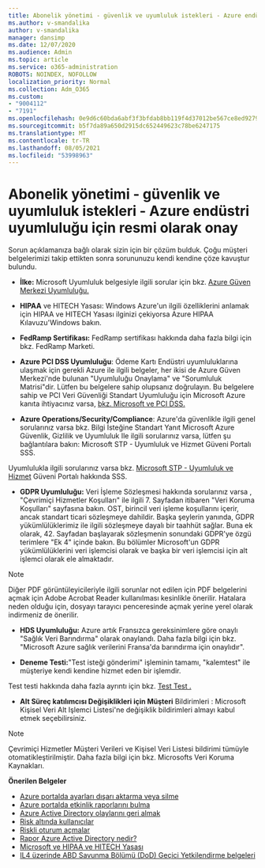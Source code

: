 ```yaml
---
title: Abonelik yönetimi - güvenlik ve uyumluluk istekleri - Azure endüstri uyumluluğu için resmi olarak onay
ms.author: v-smandalika
author: v-smandalika
manager: dansimp
ms.date: 12/07/2020
ms.audience: Admin
ms.topic: article
ms.service: o365-administration
ROBOTS: NOINDEX, NOFOLLOW
localization_priority: Normal
ms.collection: Adm_O365
ms.custom:
- "9004112"
- "7191"
ms.openlocfilehash: 0e9d6c60bda6abf3f3bfdab8bb119f4d37012be567ce8ed9279f245539e3c2ae
ms.sourcegitcommit: b5f7da89a650d2915dc652449623c78be6247175
ms.translationtype: MT
ms.contentlocale: tr-TR
ms.lasthandoff: 08/05/2021
ms.locfileid: "53998963"
---
```

# <a name="subscription-management---security-and-compliance-requests---azure-industry-compliance-accreditation"></a>Abonelik yönetimi - güvenlik ve uyumluluk istekleri - Azure endüstri uyumluluğu için resmi olarak onay

Sorun açıklamanıza bağlı olarak sizin için bir çözüm bulduk. Çoğu müşteri belgelerimizi takip ettikten sonra sorununuzu kendi kendine çöze kavuştur bulundu.

- **İlke:** Microsoft Uyumluluk belgesiyle ilgili sorular için bkz. [Azure Güven Merkezi Uyumluluğu.](https://docs.microsoft.com/compliance/regulatory/offering-SOC)

- **HIPAA** ve HITECH Yasası: Windows Azure'un ilgili özelliklerini anlamak için HIPAA ve HITECH Yasası ilginizi çekiyorsa Azure HIPAA Kılavuzu'Windows bakın.

- **FedRamp Sertifikası:** FedRamp sertifikası hakkında daha fazla bilgi için bkz. FedRamp Marketi.

- **Azure PCI DSS Uyumluluğu**: Ödeme Kartı Endüstri uyumluluklarına ulaşmak için gerekli Azure ile ilgili belgeler, her ikisi de Azure Güven Merkezi'nde bulunan "Uyumluluğu Onaylama" ve "Sorumluluk Matrisi"dir. Lütfen bu belgelere sahip olupsanız doğrulayın. Bu belgelere sahip ve PCI Veri Güvenliği Standart Uyumluluğu için Microsoft Azure kanıta ihtiyacınız varsa, [bkz. Microsoft ve PCI DSS.](https://docs.microsoft.com/compliance/regulatory/offering-PCI-DSS)

- **Azure Operations/Security/Compliance**: Azure'da güvenlikle ilgili genel sorularınız varsa bkz. Bilgi İsteğine Standart Yanıt Microsoft Azure Güvenlik, Gizlilik ve Uyumluluk Ile ilgili sorularınız varsa, lütfen şu bağlantılara bakın: Microsoft STP - Uyumluluk ve Hizmet Güveni Portalı SSS.

Uyumlulukla ilgili sorularınız varsa bkz. [Microsoft STP - Uyumluluk ve Hizmet](https://www.microsoft.com/trust-center/compliance/compliance-overview) Güveni Portalı hakkında SSS.

- **GDPR Uyumluluğu:** Veri İşleme Sözleşmesi hakkında sorularınız varsa , "Çevrimiçi Hizmetler Koşulları" ile ilgili 7. Sayfadan itibaren "Veri Koruma Koşulları" sayfasına bakın. OST, birincil veri işleme koşullarını içerir, ancak standart ticari sözleşmeye dahildir. Başka şeylerin yanında, GDPR yükümlülüklerimiz ile ilgili sözleşmeye dayalı bir taahhüt sağlar. Buna ek olarak, 42. Sayfadan başlayarak sözleşmenin sonundaki GDPR'ye özgü terimlere "Ek 4" içinde bakın. Bu bölümler Microsoft'un GDPR yükümlülüklerini veri işlemcisi olarak ve başka bir veri işlemcisi için alt işlemci olarak ele almaktadır.

> [!NOTE]
> Diğer PDF görüntüleyicileriyle ilgili sorunlar not edilen için PDF belgelerini açmak için Adobe Acrobat Reader kullanılması kesinlikle önerilir. Hatalara neden olduğu için, dosyayı tarayıcı penceresinde açmak yerine yerel olarak indirmeniz de önerilir.

- **HDS Uyumluluğu:** Azure artık Fransızca gereksinimlere göre onaylı "Sağlık Veri Barındırma" olarak onaylandı. Daha fazla bilgi için bkz. "Microsoft Azure sağlık verilerini Fransa'da barındırma için onaylıdır".

- **Deneme Testi:**"Test isteği gönderimi" işleminin tamamı, "kalemtest" ile müşteriye kendi kendine hizmet eden bir işlemdir.

Test testi hakkında daha fazla ayrıntı için bkz. [Test Test .](https://docs.microsoft.com/azure/security/fundamentals/pen-testing)

- **Alt Süreç katılımcısı Değişiklikleri için Müşteri** Bildirimleri : Microsoft Kişisel Veri Alt Işlemci Listesi'ne değişiklik bildirimleri almayı kabul etmek seçebilirsiniz.

> [!NOTE]
> Çevrimiçi Hizmetler Müşteri Verileri ve Kişisel Veri Listesi bildirimi tümüyle otomatikleştirilmiştir. Daha fazla bilgi için bkz. Microsofts Veri Koruma Kaynakları.

**Önerilen Belgeler**

- [Azure portalda ayarları dışarı aktarma veya silme](https://docs.microsoft.com/azure/azure-portal/set-preferences)
- [Azure portalda etkinlik raporlarını bulma](https://docs.microsoft.com/azure/active-directory/reports-monitoring/howto-find-activity-reports)
- [Azure Active Directory olaylarını geri almak](https://docs.microsoft.com/azure/active-directory/identity-protection/overview-identity-protection)
- [Risk altında kullanıcılar](https://docs.microsoft.com/azure/active-directory/identity-protection/overview-identity-protection)
- [Riskli oturum açmalar](https://docs.microsoft.com/azure/active-directory/identity-protection/overview-identity-protection)
- [Rapor Azure Active Directory nedir?](https://docs.microsoft.com/azure/active-directory/reports-monitoring/overview-reports)
- [Microsoft ve HIPAA ve HITECH Yasası](https://docs.microsoft.com/compliance/regulatory/offering-hipaa-hitech)
- [IL4 üzerinde ABD Savunma Bölümü (DoD) Geçici Yetkilendirme belgeleri](https://docs.microsoft.com/compliance/regulatory/offering-DoD-DISA-L2-L4-L5)














